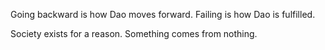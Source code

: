 Going backward is how Dao moves forward.
Failing is how Dao is fulfilled.

Society exists for a reason.
Something comes from nothing.
